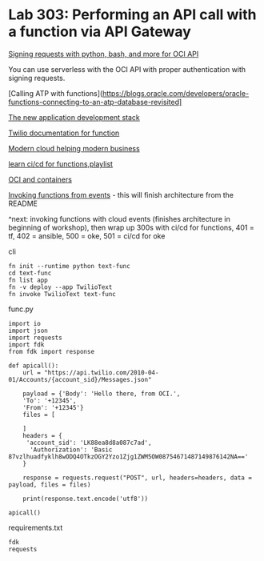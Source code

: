 # Lab 303: Performing an API call with a function via API Gateway


[Signing requests with python, bash, and more for OCI API](https://docs.cloud.oracle.com/iaas/Content/API/Concepts/signingrequests.htm#Bash)

You can use serverless with the OCI API with proper authentication with signing requests.

[Calling ATP with functions](https://blogs.oracle.com/developers/oracle-functions-connecting-to-an-atp-database-revisited]

[The new application development stack](
https://blogs.oracle.com/developers/meet-the-new-application-development-stack-kubernetes-serverless-registry-cicd-java)

[Twilio documentation for function](https://www.twilio.com/docs/sms/send-messages)

[Modern cloud helping modern business](https://blogs.oracle.com/cloud-infrastructure/agroscout-improves-development-and-devops-with-oracle-cloud-native-services)

[learn ci/cd for functions,playlist](https://learn.oracle.com/ols/course/cicd-automation-with-oracle-functions/37192/65159)

[OCI and containers](https://developer.oracle.com/cloud-native/)

[Invoking functions from events](https://blogs.oracle.com/developers/oracle-functions-invoking-functions-automatically-with-cloud-events) - this will finish architecture from the README

^next: invoking functions with cloud events (finishes architecture in beginning of workshop), then wrap up 300s with ci/cd for functions, 401 = tf, 402 = ansible, 500 = oke, 501 = ci/cd for oke

cli
```
fn init --runtime python text-func
cd text-func
fn list app
fn -v deploy --app TwilioText
fn invoke TwilioText text-func
```
func.py
```
import io
import json
import requests
import fdk
from fdk import response

def apicall():
    url = "https://api.twilio.com/2010-04-01/Accounts/{account_sid}/Messages.json"

    payload = {'Body': 'Hello there, from OCI.',
    'To': '+12345',
    'From': '+12345'}
    files = [

    ]
    headers = {
     'account_sid': 'LK88ea8d8a087c7ad',
      'Authorization': 'Basic 87vzlhuadfyklh8wODQ4OTkzOGY2Yzo1Zjg1ZWM5OW08754671487149876142NA=='
    }

    response = requests.request("POST", url, headers=headers, data = payload, files = files)

    print(response.text.encode('utf8'))

apicall()

```

requirements.txt
```
fdk
requests
```












